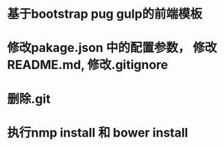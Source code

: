 # 基于bootstrap pug gulp的前端模板
# 修改pakage.json 中的配置参数， 修改 README.md, 修改.gitignore
# 删除.git
# 执行nmp install 和 bower 	install
